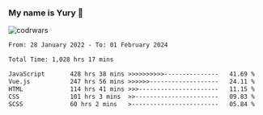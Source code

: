 ### My name is Yury 👋 
![codrwars](https://www.codewars.com/users/litury/badges/micro) 


<!--START_SECTION:waka-->

```txt
From: 28 January 2022 - To: 01 February 2024

Total Time: 1,028 hrs 17 mins

JavaScript       428 hrs 38 mins >>>>>>>>>>---------------   41.69 %
Vue.js           247 hrs 56 mins >>>>>>-------------------   24.11 %
HTML             114 hrs 41 mins >>>----------------------   11.15 %
CSS              101 hrs 3 mins  >>-----------------------   09.83 %
SCSS             60 hrs 2 mins   >------------------------   05.84 %
```

<!--END_SECTION:waka-->

